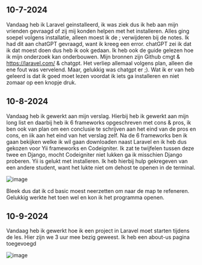 ## 10-7-2024
Vandaag heb ik Laravel geinstalleerd, ik was ziek dus ik heb aan mijn vrienden gevraagd of zij mij konden helpen met het installeren. Alles ging soepel volgens installatie, alleen moest ik de ; verwijderen bij de notes. Ik had dit aan chatGPT gevraagd, want ik kreeg een error. chatGPT zei ik dat ik dat moest doen dus heb ik ook gedaan. Ik heb ook de guide gelezen hoe ik mijn onderzoek kan onderbouwen. Mijn bronnen zijn Github cmgt & https://laravel.com/ & chatgpt. Het verliep allemaal volgens plan, alleen die ene fout was vervelend. Maar, gelukkig was chatgpt er ;). Wat ik er van heb geleerd is dat ik goed moet lezen voordat ik iets ga installeren en niet zomaar op een knopje druk.

## 10-8-2024
Vandaag heb ik gewerkt aan mijn verslag. Hierbij heb ik gewerkt aan mijn long list en daarbij heb ik 6 frameworks opgeschreven met cons & pros, ik ben ook van plan om een conclusie te schrijven aan het eind van de pros en cons, en iik aan het eind van het verslag zelf. Na de 6 frameworks ben ik gaan bekijken welke ik wil gaan downloaden naast Laravel en ik heb dus gekozen voor Yii frameworks en Codeigniter. Ik zat te twijfelen tussen deze twee en Django, mocht Codeigniter niet lukken ga ik misschien Django proberen. Yii is gelukt met installeren. Ik heb hierbij hulp gekregeven van een andere student, want het lukte niet om dehost te openen in de terminal. 

![image](https://github.com/user-attachments/assets/30652e3f-cbee-4d34-8633-28daecd5c1b3)

Bleek dus dat ik cd basic moest neerzetten om naar de map te refeneren. Gelukkig werkte het toen wel en kon ik het programma openen.

## 10-9-2024

Vandaag heb ik gewerkt hoe ik een project in Laravel moet starten tijdens de les. Hier zijn we 3 uur mee bezig geweest. Ik heb een about-us pagina toegevoegd

![image](https://github.com/user-attachments/assets/235d0103-86f5-4ba2-89af-2b24ac21cf4c)

